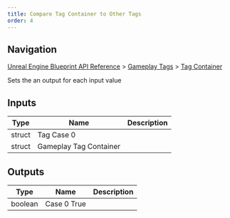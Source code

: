 ```yaml
---
title: Compare Tag Container to Other Tags
order: 4
---
```

## Navigation

[Unreal Engine Blueprint API Reference](https://dev.epicgames.com/documentation/en-us/unreal-engine/BlueprintAPI) > [Gameplay Tags](https://dev.epicgames.com/documentation/en-us/unreal-engine/BlueprintAPI/GameplayTags) > [Tag Container](https://dev.epicgames.com/documentation/en-us/unreal-engine/BlueprintAPI/GameplayTags/TagContainer)

Sets the an output for each input value

## Inputs

| Type | Name | Description |
| --- | --- | --- |
| struct | Tag Case 0 |  |
| struct | Gameplay Tag Container |  |

## Outputs

| Type | Name | Description |
| --- | --- | --- |
| boolean | Case 0 True |  |
